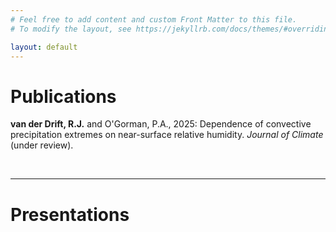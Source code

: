 ```yaml
---
# Feel free to add content and custom Front Matter to this file.
# To modify the layout, see https://jekyllrb.com/docs/themes/#overriding-theme-defaults

layout: default 
---
```


<h1>Publications</h1>

<p class="article">
<b>van der Drift, R.J.</b> and O'Gorman, P.A., 2025: Dependence of convective precipitation extremes on near-surface relative humidity. <i>Journal of Climate</i> (under review).
</p>

<br>
<hr>

<h1>Presentations</h1>
